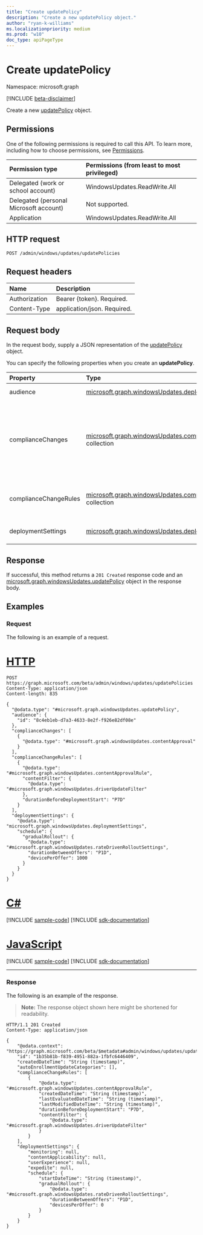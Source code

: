 ```yaml
---
title: "Create updatePolicy"
description: "Create a new updatePolicy object."
author: "ryan-k-williams"
ms.localizationpriority: medium
ms.prod: "w10"
doc_type: apiPageType
---
```


# Create updatePolicy
Namespace: microsoft.graph

[!INCLUDE [beta-disclaimer](../../includes/beta-disclaimer.md)]

Create a new [updatePolicy](../resources/windowsupdates-updatepolicy.md) object.

## Permissions
One of the following permissions is required to call this API. To learn more, including how to choose permissions, see [Permissions](/graph/permissions-reference).

|Permission type|Permissions (from least to most privileged)|
|:---|:---|
|Delegated (work or school account)|WindowsUpdates.ReadWrite.All|
|Delegated (personal Microsoft account)|Not supported.|
|Application|WindowsUpdates.ReadWrite.All|

## HTTP request

<!-- {
  "blockType": "ignored"
}
-->
``` http
POST /admin/windows/updates/updatePolicies
```

## Request headers
|Name|Description|
|:---|:---|
|Authorization|Bearer {token}. Required.|
|Content-Type|application/json. Required.|

## Request body
In the request body, supply a JSON representation of the [updatePolicy](../resources/windowsupdates-updatepolicy.md) object.

You can specify the following properties when you create an **updatePolicy**.

|Property|Type|Description|
|:---|:---|:---|
|audience|[microsoft.graph.windowsUpdates.deploymentAudience](../resources/windowsupdates-deploymentaudience.md)|Specifies the audience to target.|
|complianceChanges|[microsoft.graph.windowsUpdates.complianceChange](../resources/windowsupdates-compliancechange.md) collection|Compliance changes like content approvals which result in the automatic creation of deployments using the **audience** and **deploymentSettings** of the policy.|
|complianceChangeRules|[microsoft.graph.windowsUpdates.complianceChangeRule](../resources/windowsupdates-compliancechangerule.md) collection|Rules for governing the automatic creation of compliance changes.|
|deploymentSettings|[microsoft.graph.windowsUpdates.deploymentSettings](../resources/windowsupdates-deploymentsettings.md)|Settings for governing how to deploy **content**.|

## Response

If successful, this method returns a `201 Created` response code and an [microsoft.graph.windowsUpdates.updatePolicy](../resources/windowsupdates-updatepolicy.md) object in the response body.

## Examples

### Request
The following is an example of a request.
# [HTTP](#tab/http)
<!-- {
  "blockType": "request",
  "name": "create_updatepolicy_from_"
}
-->
``` http
POST https://graph.microsoft.com/beta/admin/windows/updates/updatePolicies
Content-Type: application/json
Content-length: 835

{
  "@odata.type": "#microsoft.graph.windowsUpdates.updatePolicy",
  "audience": {
    "id": "8c4eb1eb-d7a3-4633-8e2f-f926e82df08e"
  },
  "complianceChanges": [
    {
      "@odata.type": "#microsoft.graph.windowsUpdates.contentApproval"
    }
  ],
  "complianceChangeRules": [
    {
      "@odata.type": "#microsoft.graph.windowsUpdates.contentApprovalRule",
      "contentFilter": {
        "@odata.type": "#microsoft.graph.windowsUpdates.driverUpdateFilter"
      },
      "durationBeforeDeploymentStart": "P7D"
    }
  ],
  "deploymentSettings": {
    "@odata.type": "microsoft.graph.windowsUpdates.deploymentSettings",
    "schedule": {
      "gradualRollout": {
        "@odata.type": "#microsoft.graph.windowsUpdates.rateDrivenRolloutSettings",
        "durationBetweenOffers": "P1D",
        "devicePerOffer": 1000
      }
    }
  }
}
```

# [C#](#tab/csharp)
[!INCLUDE [sample-code](../includes/snippets/csharp/create-updatepolicy-from--csharp-snippets.md)]
[!INCLUDE [sdk-documentation](../includes/snippets/snippets-sdk-documentation-link.md)]

# [JavaScript](#tab/javascript)
[!INCLUDE [sample-code](../includes/snippets/javascript/create-updatepolicy-from--javascript-snippets.md)]
[!INCLUDE [sdk-documentation](../includes/snippets/snippets-sdk-documentation-link.md)]

---

### Response
The following is an example of the response.
>**Note:** The response object shown here might be shortened for readability.
<!-- {
  "blockType": "response",
  "truncated": true,
  "@odata.type": "microsoft.graph.windowsUpdates.updatePolicy"
}
-->
``` http
HTTP/1.1 201 Created
Content-Type: application/json

{
    "@odata.context": "https://graph.microsoft.com/beta/$metadata#admin/windows/updates/updatePolicies/$entity",
    "id": "1b35b81b-f839-4951-882a-1fbfc6446409",
    "createdDateTime": "String (timestamp)",
    "autoEnrollmentUpdateCategories": [],
    "complianceChangeRules": [
        {
            "@odata.type": "#microsoft.graph.windowsUpdates.contentApprovalRule",
            "createdDateTime": "String (timestamp)",
            "lastEvaluatedDateTime": "String (timestamp)",
            "lastModifiedDateTime": "String (timestamp)",
            "durationBeforeDeploymentStart": "P7D",
            "contentFilter": {
                "@odata.type": "#microsoft.graph.windowsUpdates.driverUpdateFilter"
            }
        }
    ],
    "deploymentSettings": {
        "monitoring": null,
        "contentApplicability": null,
        "userExperience": null,
        "expedite": null,
        "schedule": {
            "startDateTime": "String (timestamp)",
            "gradualRollout": {
                "@odata.type": "#microsoft.graph.windowsUpdates.rateDrivenRolloutSettings",
                "durationBetweenOffers": "P1D",
                "devicesPerOffer": 0
            }
        }
    }
}
```
